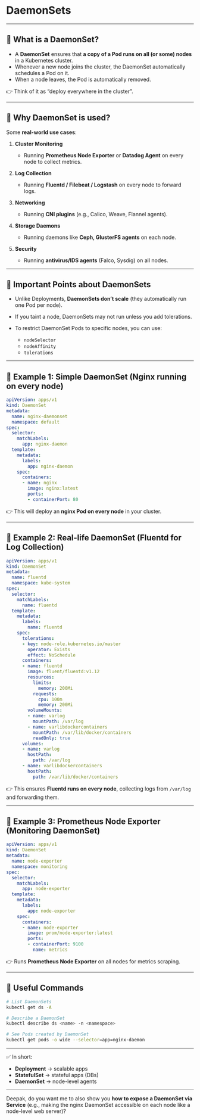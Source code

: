 # **DaemonSets**
---

## 🔹 What is a DaemonSet?

* A **DaemonSet** ensures that **a copy of a Pod runs on all (or some) nodes** in a Kubernetes cluster.
* Whenever a new node joins the cluster, the DaemonSet automatically schedules a Pod on it.
* When a node leaves, the Pod is automatically removed.

👉 Think of it as “deploy everywhere in the cluster”.

---

## 🔹 Why DaemonSet is used?

Some **real-world use cases**:

1. **Cluster Monitoring**

   * Running **Prometheus Node Exporter** or **Datadog Agent** on every node to collect metrics.
2. **Log Collection**

   * Running **Fluentd / Filebeat / Logstash** on every node to forward logs.
3. **Networking**

   * Running **CNI plugins** (e.g., Calico, Weave, Flannel agents).
4. **Storage Daemons**

   * Running daemons like **Ceph, GlusterFS agents** on each node.
5. **Security**

   * Running **antivirus/IDS agents** (Falco, Sysdig) on all nodes.

---

## 🔹 Important Points about DaemonSets

* Unlike Deployments, **DaemonSets don’t scale** (they automatically run one Pod per node).
* If you taint a node, DaemonSets may not run unless you add tolerations.
* To restrict DaemonSet Pods to specific nodes, you can use:

  * `nodeSelector`
  * `nodeAffinity`
  * `tolerations`

---

## 🔹 Example 1: Simple DaemonSet (Nginx running on every node)

```yaml
apiVersion: apps/v1
kind: DaemonSet
metadata:
  name: nginx-daemonset
  namespace: default
spec:
  selector:
    matchLabels:
      app: nginx-daemon
  template:
    metadata:
      labels:
        app: nginx-daemon
    spec:
      containers:
      - name: nginx
        image: nginx:latest
        ports:
        - containerPort: 80
```

👉 This will deploy an **nginx Pod on every node** in your cluster.

---

## 🔹 Example 2: Real-life DaemonSet (Fluentd for Log Collection)

```yaml
apiVersion: apps/v1
kind: DaemonSet
metadata:
  name: fluentd
  namespace: kube-system
spec:
  selector:
    matchLabels:
      name: fluentd
  template:
    metadata:
      labels:
        name: fluentd
    spec:
      tolerations:
      - key: node-role.kubernetes.io/master
        operator: Exists
        effect: NoSchedule
      containers:
      - name: fluentd
        image: fluent/fluentd:v1.12
        resources:
          limits:
            memory: 200Mi
          requests:
            cpu: 100m
            memory: 200Mi
        volumeMounts:
        - name: varlog
          mountPath: /var/log
        - name: varlibdockercontainers
          mountPath: /var/lib/docker/containers
          readOnly: true
      volumes:
      - name: varlog
        hostPath:
          path: /var/log
      - name: varlibdockercontainers
        hostPath:
          path: /var/lib/docker/containers
```

👉 This ensures **Fluentd runs on every node**, collecting logs from `/var/log` and forwarding them.

---

## 🔹 Example 3: Prometheus Node Exporter (Monitoring DaemonSet)

```yaml
apiVersion: apps/v1
kind: DaemonSet
metadata:
  name: node-exporter
  namespace: monitoring
spec:
  selector:
    matchLabels:
      app: node-exporter
  template:
    metadata:
      labels:
        app: node-exporter
    spec:
      containers:
      - name: node-exporter
        image: prom/node-exporter:latest
        ports:
        - containerPort: 9100
          name: metrics
```

👉 Runs **Prometheus Node Exporter** on all nodes for metrics scraping.

---

## 🔹 Useful Commands

```bash
# List DaemonSets
kubectl get ds -A

# Describe a DaemonSet
kubectl describe ds <name> -n <namespace>

# See Pods created by DaemonSet
kubectl get pods -o wide --selector=app=nginx-daemon
```

---

✅ In short:

* **Deployment** → scalable apps
* **StatefulSet** → stateful apps (DBs)
* **DaemonSet** → node-level agents

---

Deepak, do you want me to also show you **how to expose a DaemonSet via Service** (e.g., making the nginx DaemonSet accessible on each node like a node-level web server)?
